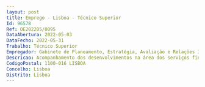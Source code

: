```yaml
--- 
layout: post
title: Emprego - Lisboa - Técnico Superior
Id: 96578
Ref: OE202205/0095
DataAbertura: 2022-05-03
DataFecho: 2022-05-31
Trabalho: Técnico Superior
Empregador: Gabinete de Planeamento, Estratégia, Avaliação e Relações Internacionais
Descricao: Acompanhamento dos desenvolvimentos na área dos serviços financeiros (setorbancário e segurador, mercados de valores mobiliários e derivados, fundos deinvestimento e pensões, pagamentos, etc.), nomeadamente  (i) preparação daparticipação do Ministério das Finanças em reuniões da UE, incluindo reuniões denegociação de propostas legislativas  (ii) análise de anteprojetos legislativos,incluindo no contexto da transposição de legislação da UE  (iii) representação doMinistério das Finanças em reuniões nacionais e internacionais.
CodigoPostal: 1100-016 LISBOA
Concelho: Lisboa
Distrito: Lisboa
--- 
```

